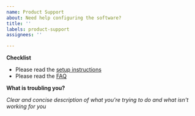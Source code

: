 ```yaml
---
name: Product Support
about: Need help configuring the software?
title: ''
labels: product-support
assignees: ''

---
```


**Checklist**
- Please read the [setup instructions](https://nginxproxymanager.com/setup/)
- Please read the [FAQ](https://nginxproxymanager.com/faq/)

**What is troubling you?**

_Clear and concise description of what you're trying to do and what isn't working for you_
